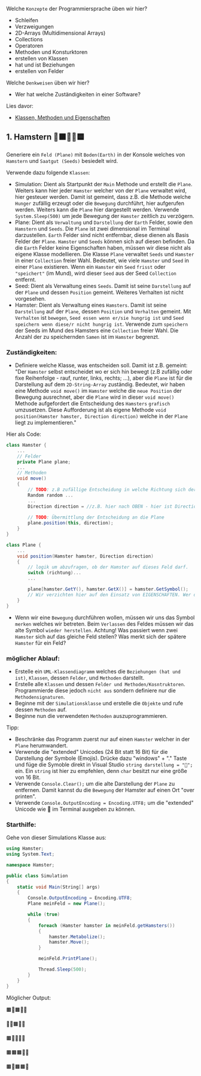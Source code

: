 Welche ``Konzepte`` der Programmiersprache üben wir hier?
* Schleifen
* Verzweigungen
* 2D-Arrays (Multidimensional Arrays)
* Collections
* Operatoren
* Methoden und Konsturktoren
* erstellen von Klassen
* hat und ist Beziehungen
* erstellen von Felder

Welche ``Denkweisen`` üben wir hier?
* Wer hat welche Zuständigkeiten in einer Software?

Lies davor:
* [Klassen, Methoden und Eigenschaften](https://github.com/MrStrelow/BBRZ/blob/main/JET/modul_1_c%23_basics/L04KlassenMethoden/L04KlassenMethoden/L04.1KlassenMethoden.md)

## 1. Hamstern 🌲🟫🐹🌱🟦
Generiere ein ``Feld (Plane)`` mit `Boden(Earth)` in der Konsole welches von ``Hamstern`` und `Saatgut (Seeds)` besiedelt wird.

Verwende dazu folgende `Klassen`:
* Simulation: Dient als Startpunkt der `Main` Methode und erstellt die `Plane`. Weiters kann hier jeder `Hamster` welcher von der `Plane` verwaltet wird, hier gesteuer werden. Damit ist gemeint, dass z.B. die Methode welche `Hunger` zufällig erzeugt oder die `Bewegung` durchführt, hier aufgerufen werden. Weiters kann die `Plane` hier dargestellt werden. Verwende `System.Sleep(500)` um jede Bewegung der `Hamster` zeitlich zu verzögern.
* Plane: Dient als `Verwaltung` und `Darstellung` der `Earth` Felder, sowie den `Hamstern` und `Seeds`. Die `Plane` ist zwei dimensional im Terminal darzustellen. `Earth` Felder sind nicht entfernbar, diese dienen als Basis Felder der `Plane`. `Hamster` und `Seeds` können sich auf diesen befinden. Da die `Earth` Felder keine Eigenschaften haben, müssen wir diese nicht als eigene Klasse modellieren. Die Klasse `Plane` verwaltet `Seeds` und `Hamster` in einer `Collection` freier Wahl. Bedeutet, wie viele `Hamster` und `Seed` in einer `Plane` existieren. Wenn ein `Hamster` ein `Seed` `frisst` oder `"speichert"` (im Mund), wird dieser `Seed` aus der Seed `Collection` entfernt.
* Seed: Dient als Verwaltung eines `Seeds`. Damit ist seine `Darstellung` auf der `Plane` und dessen `Position` gemeint. Weiteres Verhalten ist nicht vorgesehen.
* Hamster: Dient als Verwaltung eines `Hamsters`. Damit ist seine `Darstellung` auf der `Plane`, dessen `Position` und `Verhalten` gemeint. Mit `Verhalten` ist `bewegen`, `Seed essen wenn er/sie hungrig ist` und `Seed speichern wenn diese/r nicht hungrig ist`. Verwende zum `speichern` der Seeds im Mund des Hamsters eine `Collection` freier Wahl. Die Anzahl der zu speichernden `Samen` ist im `Hamster` begrenzt. 

### Zuständigkeiten:
* Definiere welche Klasse, was entscheiden soll. Damit ist z.B. gemeint: "Der `Hamster` selbst entscheidet wo er sich hin bewegt (z.B zufällig oder fixe Reihenfolge - rauf, runter, links, rechts; ...), aber die `Plane` ist für die Darstellung auf dem `2D-String-Array` zuständig. Bedeutet, wir haben eine Methode `void move()` im `Hamster` welche die `neue Position` der Bewegung ausrechnet, aber die `Plane` wird in dieser `void move()` Methode aufgefordert die Entscheidung des `Hamsters` `grafisch` umzusetzen. Diese Aufforderung ist als eigene Methode `void position(Hamster hamster, Direction direction)` welche in der `Plane` liegt zu implementieren."

Hier als Code:

```csharp
class Hamster {
    ...
    // Felder
    private Plane plane;
    ...
    // Methoden
    void move() 
    {
        // TODO: z.B zufällige Entscheidung in welche Richtung sich der Hamster bewegt.
        Random random ...
        ...
        Direction direction = //z.B. hier nach OBEN - hier ist Direction ein Enum und es steht OBEN in der Variable direction.
        
        // TODO: Übermittlung der Entscheidung an die Plane
        plane.position(this, direction);
    }
}

class Plane {
    ...
    void position(Hamster hamster, Direction direction) 
    {
        // logik um abzufragen, ob der Hamster auf dieses Feld darf.
        switch (richtung)...
        ...

        plane[hamster.GetY(), hamster.GetX()] = hamster.GetSymbol(); 
        // Wir verzichten hier auf den Einsatz von EIGENSCHAFTEN. Wer diese verwenden will, gerne. Deshalb hier die `GetMethode` wie in JAVA.
    }
}
```

* Wenn wir eine `Bewegung` durchführen wollen, müssen wir uns das Symbol `merken` welches wir betreten. Beim `Verlassen` des Feldes müssen wir das alte Symbol `wieder herstellen`.
Achtung! Was passiert wenn zwei `Hamster` sich auf das gleiche Feld stellen? Was merkt sich der spätere `Hamster` für ein Feld?

### möglicher Ablauf:
* Erstelle ein `UML-Klassendiagramm` welches die `Beziehungen (hat und ist)`, `Klassen`, dessen `Felder`, und `Methoden` darstellt.
* Erstelle alle `Klassen` und dessen `Felder und Methoden/Kosntruktoren`. Programmierde diese jedoch `nicht aus` sondern definiere nur die `Methodensignaturen`.
* Beginne mit der `Simulationsklasse` und erstelle die `Objekte` und rufe dessen `Methoden` auf.
* Beginne nun die verwendeten `Methoden` auszuprogrammieren.

Tipp: 
* Beschränke das Programm zuerst nur auf einen `Hamster` welcher in der `Plane` herumwandert.
* Verwende die "extended" Unicodes (24 Bit statt 16 Bit) für die Darstellung der Symbole (Emojis). Drücke dazu "windows" + "." Taste und füge die Symoble direkt in Visual Studio `string darstellung = "🐹";` ein. Ein `string` ist hier zu empfehlen, denn `char` besitzt nur eine größe von 16 Bit.
* Verwende `Console.Clear();` um die alte Darstellung der `Plane` zu entfernen. Damit kannst du die `Bewegung` der Hamster auf einen Ort "over printen".
* Verwende `Console.OutputEncoding = Encoding.UTF8;` um die "extended" Unicode wie 🐹 im Terminal ausgeben zu können.

### Starthilfe:
Gehe von dieser Simulations Klasse aus:
```csharp
using Hamster;
using System.Text;

namespace Hamster;

public class Simulation
{
    static void Main(String[] args)
    {
        Console.OutputEncoding = Encoding.UTF8;
        Plane meinFeld = new Plane();

        while (true)
        {
            foreach (Hamster hamster in meinFeld.getHamsters())
            {
                hamster.Metabolize();
                hamster.Move();
            }

            meinFeld.PrintPlane();

            Thread.Sleep(500);
        }
    }
}

```

Möglicher Output:

🟫🐹🟫🌱🌱

🌱🌱🟫🌱🌱

🟫🐹🌱🌱🌱

🟫🟫🟫🌱🌱

🟫🐹🟫🟫🌱
